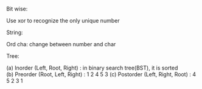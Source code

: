 Bit wise: 

Use xor to recognize the only unique number 

String: 

Ord  cha: change between number and char 

Tree: 

(a) Inorder (Left, Root, Right) :  in binary search tree(BST), it is sorted  
(b) Preorder (Root, Left, Right) : 1 2 4 5 3 
(c) Postorder (Left, Right, Root) : 4 5 2 3 1 

